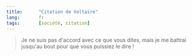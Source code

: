 ```yaml
--- 
title:      "Citation de Voltaire" 
lang:       fr 
tags:       [société, citation]
---
```



> Je ne suis pas d'accord avec ce que vous dites, mais je me battrai jusqu'au bout pour que vous puissiez le dire !
